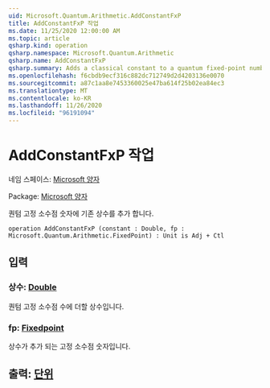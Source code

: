 ```yaml
---
uid: Microsoft.Quantum.Arithmetic.AddConstantFxP
title: AddConstantFxP 작업
ms.date: 11/25/2020 12:00:00 AM
ms.topic: article
qsharp.kind: operation
qsharp.namespace: Microsoft.Quantum.Arithmetic
qsharp.name: AddConstantFxP
qsharp.summary: Adds a classical constant to a quantum fixed-point number.
ms.openlocfilehash: f6cbdb9ecf316c882dc712749d2d4203136e0070
ms.sourcegitcommit: a87c1aa8e7453360025e47ba614f25b02ea84ec3
ms.translationtype: MT
ms.contentlocale: ko-KR
ms.lasthandoff: 11/26/2020
ms.locfileid: "96191094"
---
```

# <a name="addconstantfxp-operation"></a>AddConstantFxP 작업

네임 스페이스: [Microsoft 양자](xref:Microsoft.Quantum.Arithmetic)

Package: [Microsoft 양자](https://nuget.org/packages/Microsoft.Quantum.Numerics)


퀀텀 고정 소수점 숫자에 기존 상수를 추가 합니다.

```qsharp
operation AddConstantFxP (constant : Double, fp : Microsoft.Quantum.Arithmetic.FixedPoint) : Unit is Adj + Ctl
```


## <a name="input"></a>입력

### <a name="constant--double"></a>상수: [Double](xref:microsoft.quantum.lang-ref.double)

퀀텀 고정 소수점 수에 더할 상수입니다.


### <a name="fp--fixedpoint"></a>fp: [Fixedpoint](xref:Microsoft.Quantum.Arithmetic.FixedPoint)

상수가 추가 되는 고정 소수점 숫자입니다.



## <a name="output--unit"></a>출력: [단위](xref:microsoft.quantum.lang-ref.unit)

